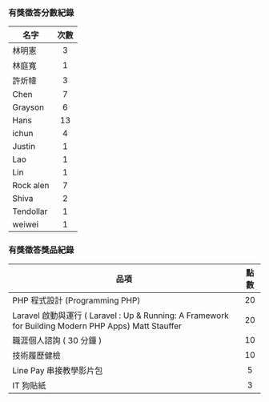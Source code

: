 ### 有獎徵答分數紀錄

名字 | 次數  |
--------------|:-----:|
林明憲 | 3
林庭寬 | 1
許炘幃 | 3
Chen | 7
Grayson | 6 
Hans | 13
ichun | 4
Justin | 1
Lao | 1
Lin | 1
Rock alen | 7
Shiva | 2
Tendollar | 1
weiwei | 1


### 有獎徵答獎品紀錄

品項 | 點數  |
--------------|:-----:|
PHP 程式設計 (Programming PHP)| 20
Laravel 啟動與運行 ( Laravel : Up & Running: A Framework for Building Modern PHP Apps) Matt Stauffer | 20
職涯個人諮詢 ( 30 分鐘 ) | 10
技術履歷健檢 | 10
Line Pay 串接教學影片包 | 5
IT 狗貼紙 | 3
